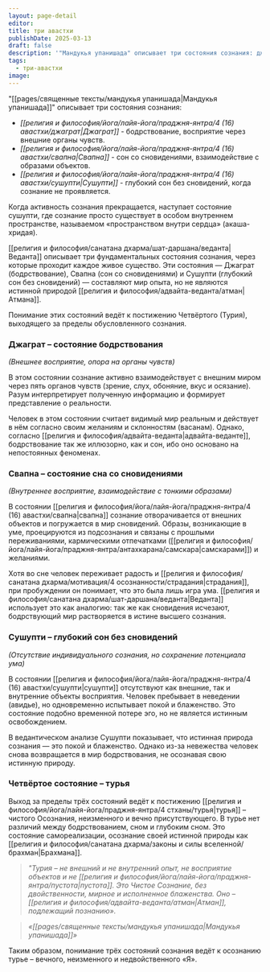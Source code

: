 ```yaml
---
layout: page-detail
editor: 
title: три авастхи
publishDate: 2025-03-13
draft: false
description: '"Мандукья упанишада" описывает три состояния сознания: джаграт - бодрствование, восприятие через внешние органы чувств,  свапна - сон со сновидениями, взаимодействие с образами объектов, сушупти - глубокий сон без сновидений, когда сознание не проявляется.'
tags:
  - три-авастхи
image:
---
```

"[[pages/священные тексты/мандукья упанишада|Мандукья упанишада]]" описывает три состояния сознания:

- *[[религия и философия/йога/лайя-йога/праджня-янтра/4 (16) авастхи/джаграт|Джаграт]]* - бодрствование, восприятие через внешние органы чувств.
- *[[религия и философия/йога/лайя-йога/праджня-янтра/4 (16) авастхи/свапна|Свапна]]* - сон со сновидениями, взаимодействие с образами объектов.
- *[[религия и философия/йога/лайя-йога/праджня-янтра/4 (16) авастхи/сушупти|Сушупти]]* - глубокий сон без сновидений, когда сознание не проявляется.

Когда активность сознания прекращается, наступает состояние сушупти, где сознание просто существует в особом внутреннем пространстве, называемом «пространством внутри сердца» (акаша-хридая).

[[религия и философия/санатана дхарма/шат-даршана/веданта|Веданта]] описывает три фундаментальных состояния сознания, через которые проходит каждое живое существо. Эти состояния — Джаграт (бодрствование), Свапна (сон со сновидениями) и Сушупти (глубокий сон без сновидений) — составляют мир опыта, но не являются истинной природой [[религия и философия/адвайта-веданта/атман|Атмана]]. 

Понимание этих состояний ведёт к постижению Четвёртого (Турия), выходящего за пределы обусловленного сознания.

### Джаграт – состояние бодрствования
*(Внешнее восприятие, опора на органы чувств)*

В этом состоянии сознание активно взаимодействует с внешним миром через пять органов чувств (зрение, слух, обоняние, вкус и осязание). Разум интерпретирует полученную информацию и формирует представление о реальности.

Человек в этом состоянии считает видимый мир реальным и действует в нём согласно своим желаниям и склонностям (васанам). Однако, согласно [[религия и философия/адвайта-веданта|адвайта-веданте]], бодрствование так же иллюзорно, как и сон, ибо оно основано на непостоянных феноменах.
### Свапна – состояние сна со сновидениями
*(Внутреннее восприятие, взаимодействие с тонкими образами)*

В состоянии [[религия и философия/йога/лайя-йога/праджня-янтра/4 (16) авастхи/свапна|свапна]] сознание отворачивается от внешних объектов и погружается в мир сновидений. Образы, возникающие в уме, проецируются из подсознания и связаны с прошлыми переживаниями, кармическими отпечатками ([[религия и философия/йога/лайя-йога/праджня-янтра/антахкарана/самскара|самскарами]]) и желаниями.

Хотя во сне человек переживает радость и [[религия и философия/санатана дхарма/мотивация/4 осознанности/страдания|страдания]], при пробуждении он понимает, что это была лишь игра ума. [[религия и философия/санатана дхарма/шат-даршана/веданта|Веданта]] использует это как аналогию: так же как сновидения исчезают, бодрствующий мир растворяется в истине высшего сознания.
### Сушупти – глубокий сон без сновидений
*(Отсутствие индивидуального сознания, но сохранение потенциала ума)*

В состоянии [[религия и философия/йога/лайя-йога/праджня-янтра/4 (16) авастхи/сушупти|сушупти]] отсутствуют как внешние, так и внутренние объекты восприятия. Человек пребывает в неведении (авидье), но одновременно испытывает покой и блаженство. Это состояние подобно временной потере эго, но не является истинным освобождением.

В ведантическом анализе Сушупти показывает, что истинная природа сознания — это покой и блаженство. Однако из-за невежества человек снова возвращается в мир бодрствования, не осознавая свою истинную природу.

### Четвёртое состояние – турья
Выход за пределы трёх состояний ведёт к постижению [[религия и философия/йога/лайя-йога/праджня-янтра/4 стханы/турья|турья]] – чистого Осознания, неизменного и вечно присутствующего. В турье нет различий между бодрствованием, сном и глубоким сном. Это состояние самореализации, осознание своей истинной природы как [[религия и философия/санатана дхарма/законы и силы вселенной/брахман|Брахмана]].
  
>*"Турия – не внешний и не внутренний опыт, не восприятие объектов и не [[религия и философия/йога/лайя-йога/праджня-янтра/пустота|пустота]]. Это Чистое Сознание, без двойственности, мирное и исполненное блаженства. Оно – [[религия и философия/адвайта-веданта/атман|Атман]], подлежащий познанию».*

>*«[[pages/священные тексты/мандукья упанишада|Мандукья упанишада]]»*

Таким образом, понимание трёх состояний сознания ведёт к осознанию турье – вечного, неизменного и недвойственного «Я».